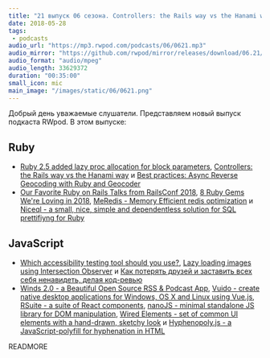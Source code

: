 ```yaml
---
title: "21 выпуск 06 сезона. Controllers: the Rails way vs the Hanami way, MeRedis, Winds 2.0, Vuido, RSuite, nanoJS, Wired Elements и прочее"
date: 2018-05-28
tags:
 - podcasts
audio_url: "https://mp3.rwpod.com/podcasts/06/0621.mp3"
audio_mirror: "https://github.com/rwpod/mirror/releases/download/06.21/0621.mp3"
audio_format: "audio/mpeg"
audio_length: 33629372
duration: "00:35:00"
small_icon: mic
main_image: "/images/static/06/0621.png"
---
```


Добрый день уважаемые слушатели. Представляем новый выпуск подкаста RWpod. В этом выпуске:

## Ruby

 - [Ruby 2.5 added lazy proc allocation for block parameters](https://blog.bigbinary.com/2018/05/22/ruby-2-5-added-lazy-proc-allocation-for-block-parameters.html), [Controllers: the Rails way vs the Hanami way](https://sipsandbits.com/2018/05/23/rails-controllers-vs-hanami-controllers/) и [Best practices: Async Reverse Geocoding with Ruby and Geocoder](https://reinteractive.com/posts/354-best-practices-async-reverse-geocoding-with-ruby-and-geocoder)
 - [Our Favorite Ruby on Rails Talks from RailsConf 2018](https://blog.planetargon.com/entries/our-favorite-ruby-on-rails-talks-from-railsconf-2018), [8 Ruby Gems We're Loving in 2018](https://blog.planetargon.com/entries/8-ruby-gems-were-loving-in-2018), [MeRedis - Memory Efficient redis optimization](https://github.com/alekseyl/me-redis) и [Niceql - a small, nice, simple and dependentless solution for SQL prettifiyng for Ruby](https://github.com/alekseyl/niceql)

## JavaScript

 - [Which accessibility testing tool should you use?](https://medium.com/pulsar/which-accessibility-testing-tool-should-you-use-e5990e6ef0a), [Lazy loading images using Intersection Observer](https://deanhume.com/lazy-loading-images-using-intersection-observer/) и [Как потерять друзей и заставить всех себя ненавидеть, делая код-ревью](https://medium.com/@lucyhackwrench/%D0%BA%D0%B0%D0%BA-%D0%BF%D0%BE%D1%82%D0%B5%D1%80%D1%8F%D1%82%D1%8C-%D0%B4%D1%80%D1%83%D0%B7%D0%B5%D0%B9-%D0%B8-%D0%B7%D0%B0%D1%81%D1%82%D0%B0%D0%B2%D0%B8%D1%82%D1%8C-%D0%B2%D1%81%D0%B5%D1%85-%D1%81%D0%B5%D0%B1%D1%8F-%D0%BD%D0%B5%D0%BD%D0%B0%D0%B2%D0%B8%D0%B4%D0%B5%D1%82%D1%8C-%D0%B4%D0%B5%D0%BB%D0%B0%D1%8F-%D0%BA%D0%BE%D0%B4-%D1%80%D0%B5%D0%B2%D1%8C%D1%8E-11fec8e17000)
 - [Winds 2.0 - a Beautiful Open Source RSS & Podcast App](https://github.com/GetStream/Winds), [Vuido - create native desktop applications for Windows, OS X and Linux using Vue.js](https://github.com/mimecorg/vuido), [RSuite - a suite of React components](https://rsuitejs.com/en/), [nanoJS - minimal standalone JS library for DOM manipulation](https://vladocar.github.io/nanoJS/), [Wired Elements - set of common UI elements with a hand-drawn, sketchy look](https://wiredjs.com/) и [Hyphenopoly.js - a JavaScript-polyfill for hyphenation in HTML](http://mnater.github.io/Hyphenopoly/)

READMORE
